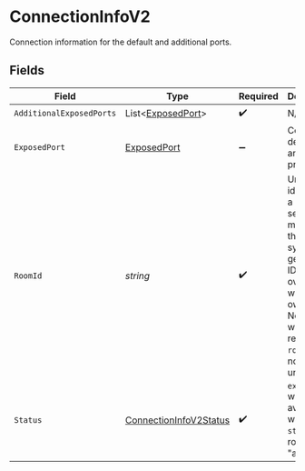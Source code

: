 # ConnectionInfoV2

Connection information for the default and additional ports.


## Fields

| Field                                                                                                                                                                             | Type                                                                                                                                                                              | Required                                                                                                                                                                          | Description                                                                                                                                                                       | Example                                                                                                                                                                           |
| --------------------------------------------------------------------------------------------------------------------------------------------------------------------------------- | --------------------------------------------------------------------------------------------------------------------------------------------------------------------------------- | --------------------------------------------------------------------------------------------------------------------------------------------------------------------------------- | --------------------------------------------------------------------------------------------------------------------------------------------------------------------------------- | --------------------------------------------------------------------------------------------------------------------------------------------------------------------------------- |
| `AdditionalExposedPorts`                                                                                                                                                          | List<[ExposedPort](../../models/shared/ExposedPort.md)>                                                                                                                           | :heavy_check_mark:                                                                                                                                                                | N/A                                                                                                                                                                               | [{"host":"1.proxy.hathora.dev","name":"debug","port":72941,"transportType":"tcp"}]                                                                                                |
| `ExposedPort`                                                                                                                                                                     | [ExposedPort](../../models/shared/ExposedPort.md)                                                                                                                                 | :heavy_minus_sign:                                                                                                                                                                | Connection details for an active process.                                                                                                                                         |                                                                                                                                                                                   |
| `RoomId`                                                                                                                                                                          | *string*                                                                                                                                                                          | :heavy_check_mark:                                                                                                                                                                | Unique identifier to a game session or match. Use the default system generated ID or overwrite it with your own.<br/>Note: error will be returned if `roomId` is not globally unique. | 2swovpy1fnunu                                                                                                                                                                     |
| `Status`                                                                                                                                                                          | [ConnectionInfoV2Status](../../models/shared/ConnectionInfoV2Status.md)                                                                                                           | :heavy_check_mark:                                                                                                                                                                | `exposedPort` will only be available when the `status` of a room is "active".                                                                                                     | active                                                                                                                                                                            |